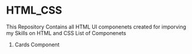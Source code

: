# HTML_CSS
This Repository Contains all HTML UI componenets created for imporving my Skills on HTML and CSS
 List of Componenets 
 
 1. Cards Component 

